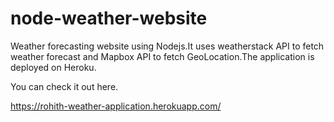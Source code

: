 # node-weather-website
Weather forecasting website using Nodejs.It uses weatherstack API to fetch weather forecast and Mapbox API to fetch GeoLocation.The application is deployed on Heroku.

You can check it out here.

https://rohith-weather-application.herokuapp.com/
